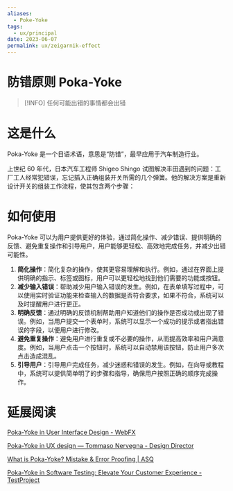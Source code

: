 ```yaml
---
aliases:
  - Poke-Yoke
tags:
  - ux/principal
date: 2023-06-07
permalink: ux/zeigarnik-effect
---
```

# 防错原则 Poka-Yoke

>[!INFO] 任何可能出错的事情都会出错

# 这是什么

Poka-Yoke 是一个日语术语，意思是“防错”，最早应用于汽车制造行业。

上世纪 60 年代，日本汽车工程师 Shigeo Shingo 试图解决丰田遇到的问题：工厂工人经常犯错误，忘记插入正确组装开关所需的几个弹簧。他的解决方案是重新设计开关的组装工作流程，使其包含两个步骤：

# 如何使用

Poka-Yoke 可以为用户提供更好的体验，通过简化操作、减少错误、提供明确的反馈、避免重复操作和引导用户，用户能够更轻松、高效地完成任务，并减少出错可能性。

1. **简化操作**：简化复杂的操作，使其更容易理解和执行。例如，通过在界面上提供明确的指示、标签或图标，用户可以更轻松地找到他们需要的功能或按钮。
2. **减少输入错误**：帮助减少用户输入错误的发生。例如，在表单填写过程中，可以使用实时验证功能来检查输入的数据是否符合要求，如果不符合，系统可以及时提醒用户进行更正。
3. **明确反馈**：通过明确的反馈机制帮助用户知道他们的操作是否成功或出现了错误。例如，当用户提交一个表单时，系统可以显示一个成功的提示或者指出错误的字段，以便用户进行修改。
4. **避免重复操作**：避免用户进行重复或不必要的操作，从而提高效率和用户满意度。例如，当用户点击一个按钮时，系统可以自动禁用该按钮，防止用户多次点击造成混乱。
5. **引导用户**：引导用户完成任务，减少迷惑和错误的发生。例如，在向导或教程中，系统可以提供简单明了的步骤和指导，确保用户按照正确的顺序完成操作。


# 延展阅读

[Poka-Yoke in User Interface Design - WebFX](https://www.webfx.com/blog/web-design/poka-yoke-ui-design/)

[Poka-Yoke in UX design — Tommaso Nervegna - Design Director](https://www.tommasonervegna.com/blog/2014/4/1/poka-yoke-in-ux-design)

[What is Poka-Yoke? Mistake & Error Proofing | ASQ](https://asq.org/quality-resources/mistake-proofing)

[Poka-Yoke in Software Testing: Elevate Your Customer Experience - TestProject](https://blog.testproject.io/2021/06/30/poka-yoke-in-software-testing-elevate-customer-experience/)